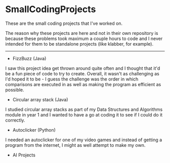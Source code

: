 # SmallCodingProjects

These are the small coding projects that I've worked on.

The reason why these projects are here and not in their own repository is because these problems took maximum a couple hours to code and I never intended for them to be standalone projects (like klabber, for example).

-------------

- FizzBuzz (Java)

I saw this project idea get thrown around quite often and I thought that it'd be a fun piece of code to try to create. Overall, it wasn't as challenging as I'd hoped it to be - I guess the challenge was the order in which comparisons are executed in as well as making the program as efficient as possible.


- Circular array stack (Java)

I studied circular array stacks as part of my Data Structures and Algorithms module in year 1 and I wanted to have a go at coding it to see if I could do it correctly.


- Autoclicker (Python)

I needed an autoclicker for one of my video games and instead of getting a program from the internet, I might as well attempt to make my own.

- AI Projects

